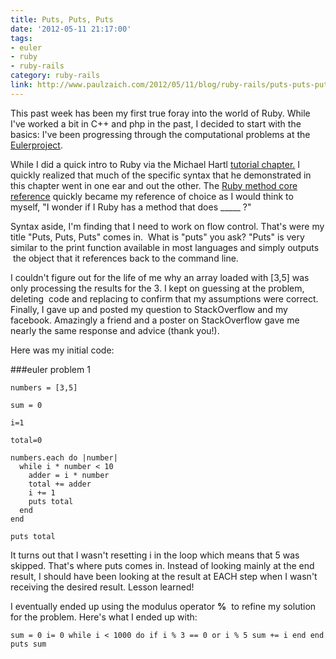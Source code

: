 ```yaml
---
title: Puts, Puts, Puts
date: '2012-05-11 21:17:00'
tags:
- euler
- ruby
- ruby-rails
category: ruby-rails
link: http://www.paulzaich.com/2012/05/11/blog/ruby-rails/puts-puts-puts/
---
```


This past week has been my first true foray into the world of Ruby. While I've worked a bit in C++ and php in the past, I decided to start with the basics: I've been progressing through the computational problems at the
[Eulerproject](http://eulerproject.net).

While I did a quick intro to Ruby via the Michael Hartl
[tutorial chapter.](http://ruby.railstutorial.org/chapters/rails-flavored-ruby#top) I quickly realized that much of the specific syntax that he demonstrated in this chapter went in one ear and out the other. The
[Ruby method core reference](http://ruby-doc.org/core-1.9.3/) quickly became my reference of choice as I would think to myself, "I wonder if I Ruby has a method that does _____ ?"

Syntax aside, I'm finding that I need to work on flow control. That's were my title "Puts, Puts, Puts" comes in.  What is "puts" you ask? "Puts" is very similar to the print function available in most languages and simply outputs  the object that it references back to the command line.

I couldn't figure out for the life of me why an array loaded with [3,5] was only processing the results for the 3. I kept on guessing at the problem, deleting  code and replacing to confirm that my assumptions were correct. Finally, I gave up and posted my question to StackOverflow and my facebook. Amazingly a friend and a poster on StackOverflow gave me nearly the same response and advice (thank you!).

Here was my initial code:


###euler problem 1

    numbers = [3,5]

    sum = 0

    i=1

    total=0

    numbers.each do |number|
      while i * number < 10
        adder = i * number
        total += adder
        i += 1
        puts total
      end
    end

    puts total


It turns out that I wasn't resetting i in the loop which means that 5 was skipped. That's where puts comes in. Instead of looking mainly at the end result, I should have been looking at the result at EACH step when I wasn't receiving the desired result. Lesson learned!

I eventually ended up using the modulus operator
**%**
 to refine my solution for the problem. Here's what I ended up with:

`
sum = 0
i= 0
while i < 1000 do
if i % 3 == 0 or i % 5
sum += i
end
end
puts sum
`
